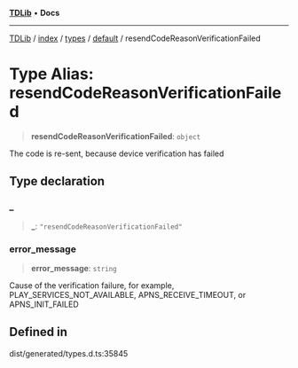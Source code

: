 [**TDLib**](../../../../../../README.md) • **Docs**

***

[TDLib](../../../../../../modules.md) / [index](../../../../../README.md) / [types](../../../README.md) / [default](../README.md) / resendCodeReasonVerificationFailed

# Type Alias: resendCodeReasonVerificationFailed

> **resendCodeReasonVerificationFailed**: `object`

The code is re-sent, because device verification has failed

## Type declaration

### \_

> **\_**: `"resendCodeReasonVerificationFailed"`

### error\_message

> **error\_message**: `string`

Cause of the verification failure, for example, PLAY_SERVICES_NOT_AVAILABLE, APNS_RECEIVE_TIMEOUT, or APNS_INIT_FAILED

## Defined in

dist/generated/types.d.ts:35845
